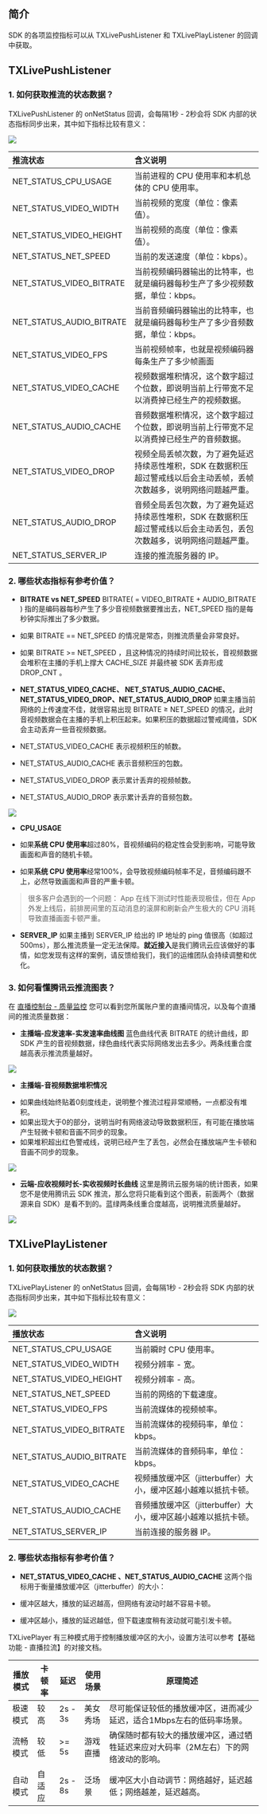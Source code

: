 ## 简介

SDK 的各项监控指标可以从 TXLivePushListener 和 TXLivePlayListener 的回调中获取。

## TXLivePushListener

### 1. 如何获取推流的状态数据？
TXLivePushListener 的 onNetStatus 回调，会每隔1秒 - 2秒会将 SDK 内部的状态指标同步出来，其中如下指标比较有意义：

![](https://main.qcloudimg.com/raw/c002a10d6ffdf8899a038b1fca8c7b10.png)

|  推流状态                 |  含义说明                  |
| :------------------------  |  :------------------------ |
| NET_STATUS_CPU_USAGE     |当前进程的 CPU 使用率和本机总体的 CPU 使用率。|
| NET_STATUS_VIDEO_WIDTH  |当前视频的宽度（单位：像素值）。    |
| NET_STATUS_VIDEO_HEIGHT|当前视频的高度（单位：像素值）。    |
|    NET_STATUS_NET_SPEED     | 当前的发送速度（单位：kbps）。|
|    NET_STATUS_VIDEO_BITRATE | 当前视频编码器输出的比特率，也就是编码器每秒生产了多少视频数据，单位：kbps。|
|    NET_STATUS_AUDIO_BITRATE | 当前音频编码器输出的比特率，也就是编码器每秒生产了多少音频数据，单位：kbps。|
|    NET_STATUS_VIDEO_FPS     | 当前视频帧率，也就是视频编码器每条生产了多少帧画面|
|    NET_STATUS_VIDEO_CACHE    | 视频数据堆积情况，这个数字超过个位数，即说明当前上行带宽不足以消费掉已经生产的视频数据。|
|    NET_STATUS_AUDIO_CACHE    | 音频数据堆积情况，这个数字超过个位数，即说明当前上行带宽不足以消费掉已经生产的音频数据。|
|    NET_STATUS_VIDEO_DROP  |视频全局丢帧次数，为了避免延迟持续恶性堆积，SDK 在数据积压超过警戒线以后会主动丢帧，丢帧次数越多，说明网络问题越严重。|
|    NET_STATUS_AUDIO_DROP  |音频全局丢包次数，为了避免延迟持续恶性堆积，SDK 在数据积压超过警戒线以后会主动丢包，丢包次数越多，说明网络问题越严重。|
| NET_STATUS_SERVER_IP     | 连接的推流服务器的 IP。 |

### 2. 哪些状态指标有参考价值？

-  **BITRATE vs NET_SPEED**
BITRATE( = VIDEO_BITRATE + AUDIO_BITRATE ) 指的是编码器每秒产生了多少音视频数据要推出去，NET_SPEED 指的是每秒钟实际推出了多少数据。

 - 如果 BITRATE == NET_SPEED 的情况是常态，则推流质量会非常良好。

 - 如果 BITRATE >= NET_SPEED ，且这种情况的持续时间比较长，音视频数据会堆积在主播的手机上撑大 CACHE_SIZE 并最终被 SDK 丢弃形成 DROP_CNT 。

- **NET_STATUS_VIDEO_CACHE、 NET_STATUS_AUDIO_CACHE、NET_STATUS_VIDEO_DROP、NET_STATUS_AUDIO_DROP**
如果主播当前网络的上传速度不佳，就很容易出现 BITRATE ≥ NET_SPEED 的情况，此时音视频数据会在主播的手机上积压起来。如果积压的数据超过警戒阈值，SDK 会主动丢弃一些音视频数据。
 - NET_STATUS_VIDEO_CACHE 表示视频积压的帧数。
 - NET_STATUS_AUDIO_CACHE 表示音频积压的包数。
 - NET_STATUS_VIDEO_DROP 表示累计丢弃的视频帧数。
 - NET_STATUS_AUDIO_DROP 表示累计丢弃的音频包数。

![](//mc.qcloudimg.com/static/img/3c10b3a268b4807a184b767b1cc4363c/image.png)

- **CPU_USAGE**
 - 如果**系统 CPU 使用率**超过80%，音视频编码的稳定性会受到影响，可能导致画面和声音的随机卡顿。

 - 如果**系统 CPU 使用率**经常100%，会导致视频编码帧率不足，音频编码跟不上，必然导致画面和声音的严重卡顿。

> 很多客户会遇到的一个问题： App 在线下测试时性能表现极佳，但在 App 外发上线后，前排房间里的互动消息的滚屏和刷新会产生极大的 CPU 消耗导致直播画面卡顿严重。

- **SERVER_IP**
如果主播到 SERVER_IP 给出的 IP 地址的 ping 值很高（如超过500ms），那么推流质量一定无法保障。**就近接入**是我们腾讯云应该做好的事情，如您发现有这样的案例，请反馈给我们，我们的运维团队会持续调整和优化。

### 3. 如何看懂腾讯云推流图表？
在 [直播控制台 - 质量监控](https://console.cloud.tencent.com/live/livesdk) 您可以看到您所属账户里的直播间情况，以及每个直播间的推流质量数据：

- **主播端-应发速率-实发速率曲线图**
蓝色曲线代表 BITRATE 的统计曲线，即 SDK 产生的音视频数据，绿色曲线代表实际网络发出去多少。两条线重合度越高表示推流质量越好。

![](//mc.qcloudimg.com/static/img/53773c13d29d39063a1fbd2ff228ab6a/image.png)

- **主播端-音视频数据堆积情况**
 + 如果曲线始终贴着0刻度线走，说明整个推流过程非常顺畅，一点都没有堆积。
 + 如果出现大于0的部分，说明当时有网络波动导致数据积压，有可能在播放端产生轻微卡顿和音画不同步的现象。
 + 如果堆积超出红色警戒线，说明已经产生了丢包，必然会在播放端产生卡顿和音画不同步的现象。

![](//mc.qcloudimg.com/static/img/665a7ae6063594d3e85c62b2eda4c1d1/image.png)

- **云端-应收视频时长-实收视频时长曲线**
这里是腾讯云服务端的统计图表，如果您不是使用腾讯云 SDK 推流，那么您将只能看到这个图表，前面两个（数据源来自 SDK）是看不到的。蓝绿两条线重合度越高，说明推流质量越好。

![](//mc.qcloudimg.com/static/img/c07d5faa3df10ad774801aa3c79cc8a5/image.png)

## TXLivePlayListener

### 1. 如何获取播放的状态数据？
TXLivePlayListener 的 onNetStatus 回调，会每隔1秒 - 2秒会将 SDK 内部的状态指标同步出来，其中如下指标比较有意义：

![](https://main.qcloudimg.com/raw/4b5515acbc2a4858c04554070d1a5e2a.png)

|  播放状态                 |  含义说明                  |
| :------------------------  |  :------------------------ |
| NET_STATUS_CPU_USAGE     | 当前瞬时 CPU 使用率。 |
| NET_STATUS_VIDEO_WIDTH  | 视频分辨率 - 宽。 |
| NET_STATUS_VIDEO_HEIGHT| 视频分辨率 - 高。 |
|    NET_STATUS_NET_SPEED     | 当前的网络的下载速度。 |
|    NET_STATUS_VIDEO_FPS     | 当前流媒体的视频帧率。    |
|    NET_STATUS_VIDEO_BITRATE | 当前流媒体的视频码率，单位：kbps。|
|    NET_STATUS_AUDIO_BITRATE | 当前流媒体的音频码率，单位：kbps。|
|    NET_STATUS_VIDEO_CACHE    | 视频播放缓冲区（jitterbuffer）大小，缓冲区越小越难以抵抗卡顿。|
|    NET_STATUS_AUDIO_CACHE    | 音频播放缓冲区（jitterbuffer）大小，缓冲区越小越难以抵抗卡顿。|
| NET_STATUS_SERVER_IP | 当前连接的服务器 IP。 |

### 2. 哪些状态指标有参考价值？
- **NET_STATUS_VIDEO_CACHE 、NET_STATUS_AUDIO_CACHE**
这两个指标用于衡量播放缓冲区（jitterbuffer）的大小：

 - 缓冲区越大，播放的延迟越高，但网络有波动时越不容易卡顿。
 - 缓冲区越小，播放的延迟越低，但下载速度稍有波动就可能引发卡顿。

TXLivePlayer 有三种模式用于控制播放缓冲区的大小，设置方法可以参考【基础功能 - 直播拉流】的对接文档。

| 播放模式 | 卡顿率 | 延迟 | 使用场景 | 原理简述 |
|---------|---------|---------|---------|---------|
| 极速模式 | 较高 | 2s - 3s | 美女秀场 | 尽可能保证较低的播放缓冲区，进而减少延迟，适合1Mbps左右的低码率场景。|
| 流畅模式 | 较低 | >= 5s | 游戏直播 | 确保随时都有较大的播放缓冲区，通过牺牲延迟来应对大码率（2M左右）下的网络波动的影响。 |
| 自动模式 | 自适应 | 2s - 8s | 泛场景 | 缓冲区大小自动调节：网络越好，延迟越低；网络越差，延迟越高。 |




